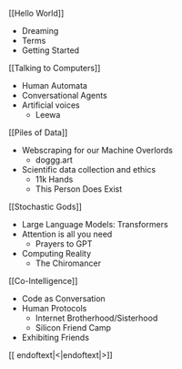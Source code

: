 [[Hello World]]
- Dreaming
- Terms
- Getting Started

[[Talking to Computers]]
- Human Automata
- Conversational Agents
- Artificial voices
	- Leewa

[[Piles of Data]]
- Webscraping for our Machine Overlords
	- doggg.art
- Scientific data collection and ethics
	- 11k Hands
	- This Person Does Exist

[[Stochastic Gods]]
- Large Language Models: Transformers
- Attention is all you need
	- Prayers to GPT
- Computing Reality
	- The Chiromancer

[[Co-Intelligence]]
- Code as Conversation
- Human Protocols
	- Internet Brotherhood/Sisterhood
	- Silicon Friend Camp
- Exhibiting Friends

[[ endoftext|<|endoftext|>]]
